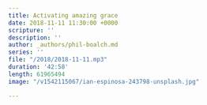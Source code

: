 ```yaml
---
title: Activating amazing grace
date: 2018-11-11 11:30:00 +0000
scripture: ''
description: ''
author: _authors/phil-boalch.md
series: ''
file: "/2018/2018-11-11.mp3"
duration: '42:58'
length: 61965494
image: "/v1542115067/ian-espinosa-243798-unsplash.jpg"

---
```

